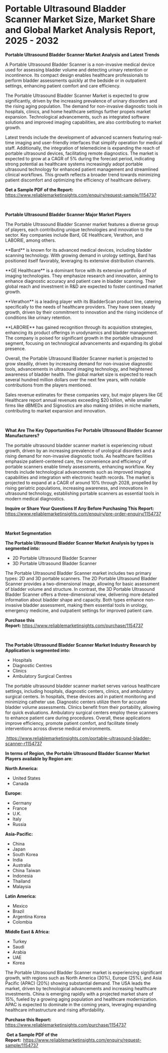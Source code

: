<p><h1>Portable Ultrasound Bladder Scanner Market Size, Market Share and Global Market Analysis Report, 2025 - 2032</h1></p><p><strong>Portable Ultrasound Bladder Scanner Market Analysis and Latest Trends</strong></p>
<p><p>A Portable Ultrasound Bladder Scanner is a non-invasive medical device used for assessing bladder volume and detecting urinary retention or incontinence. Its compact design enables healthcare professionals to perform bladder assessments quickly at the bedside or in outpatient settings, enhancing patient comfort and care efficiency.</p><p>The Portable Ultrasound Bladder Scanner Market is expected to grow significantly, driven by the increasing prevalence of urinary disorders and the rising aging population. The demand for non-invasive diagnostic tools in hospitals, clinics, and home healthcare settings further propels market expansion. Technological advancements, such as integrated software solutions and improved imaging capabilities, are also contributing to market growth.</p><p>Latest trends include the development of advanced scanners featuring real-time imaging and user-friendly interfaces that simplify operation for medical staff. Additionally, the integration of telemedicine is expanding the reach of portable ultrasound devices, facilitating remote diagnostics. The market is expected to grow at a CAGR of 5% during the forecast period, indicating strong potential as healthcare systems increasingly adopt portable ultrasound technology for enhanced patient management and streamlined clinical workflows. This growth reflects a broader trend towards minimizing patient discomfort and optimizing the efficiency of healthcare delivery.</p></p>
<p><strong>Get a Sample PDF of the Report:&nbsp;</strong> <a href="https://www.reliablemarketinsights.com/enquiry/request-sample/1154737?utm_campaign=1950&utm_medium=2&utm_source=Github&utm_content=ia&utm_term=13042025&utm_id=portable-ultrasound-bladder-scanner">https://www.reliablemarketinsights.com/enquiry/request-sample/1154737</a></p>
<p>&nbsp;</p>
<p><strong>Portable Ultrasound Bladder Scanner Major Market Players</strong></p>
<p><p>The Portable Ultrasound Bladder Scanner market features a diverse group of players, each contributing unique technologies and innovation to the sector. Key companies include Bard, GE Healthcare, Verathon, and LABORIE, among others.</p><p>**Bard** is known for its advanced medical devices, including bladder scanning technology. With growing demand in urology settings, Bard has positioned itself favorably, leveraging its extensive distribution channels.</p><p>**GE Healthcare** is a dominant force with its extensive portfolio of imaging technologies. They emphasize research and innovation, aiming to enhance diagnostic accuracy and patient care in bladder scanning. Their global reach and investment in R&D are expected to foster continued market growth.</p><p>**Verathon** is a leading player with its BladderScan product line, catering specifically to the needs of healthcare providers. They have seen steady growth, driven by their commitment to innovation and the rising incidence of conditions like urinary retention.</p><p>**LABORIE** has gained recognition through its acquisition strategies, enhancing its product offerings in urodynamics and bladder management. The company is poised for significant growth in the portable ultrasound segment, focusing on technological advancements and expanding its global presence.</p><p>Overall, the Portable Ultrasound Bladder Scanner market is projected to grow steadily, driven by increasing demand for non-invasive diagnostic tools, advancements in ultrasound imaging technology, and heightened awareness of bladder health. The global market size is expected to reach several hundred million dollars over the next few years, with notable contributions from the players mentioned.</p><p>Sales revenue estimates for these companies vary, but major players like GE Healthcare report annual revenues exceeding $20 billion, while smaller firms like dBMEDx and Signostics are also making strides in niche markets, contributing to market expansion and innovation.</p></p>
<p>&nbsp;</p>
<p><strong>What Are The Key Opportunities For Portable Ultrasound Bladder Scanner Manufacturers?</strong></p>
<p><p>The portable ultrasound bladder scanner market is experiencing robust growth, driven by an increasing prevalence of urological disorders and a rising demand for non-invasive diagnostic tools. As healthcare facilities emphasize patient-centered care, the convenience and efficiency of portable scanners enable timely assessments, enhancing workflow. Key trends include technological advancements such as improved imaging capabilities and integration with electronic health records. The market is projected to expand at a CAGR of around 10% through 2028, propelled by rising geriatric populations, increasing awareness, and innovations in ultrasound technology, establishing portable scanners as essential tools in modern medical diagnostics.</p></p>
<p><strong>Inquire or Share Your Questions If Any Before Purchasing This Report:</strong> <a href="https://www.reliablemarketinsights.com/enquiry/pre-order-enquiry/1154737?utm_campaign=1950&utm_medium=2&utm_source=Github&utm_content=ia&utm_term=13042025&utm_id=portable-ultrasound-bladder-scanner">https://www.reliablemarketinsights.com/enquiry/pre-order-enquiry/1154737</a></p>
<p>&nbsp;</p>
<p><strong>Market Segmentation</strong></p>
<p><strong>The Portable Ultrasound Bladder Scanner Market Analysis by types is segmented into:</strong></p>
<p><ul><li>2D Portable Ultrasound Bladder Scanner</li><li>3D Portable Ultrasound Bladder Scanner</li></ul></p>
<p><p>The Portable Ultrasound Bladder Scanner market includes two primary types: 2D and 3D portable scanners. The 2D Portable Ultrasound Bladder Scanner provides a two-dimensional image, allowing for basic assessment of bladder volume and structure. In contrast, the 3D Portable Ultrasound Bladder Scanner offers a three-dimensional view, delivering more detailed information about bladder shape and capacity. Both types enhance non-invasive bladder assessment, making them essential tools in urology, emergency medicine, and outpatient settings for improved patient care.</p></p>
<p><strong>Purchase this Report:&nbsp;</strong><a href="https://www.reliablemarketinsights.com/purchase/1154737?utm_campaign=1950&utm_medium=2&utm_source=Github&utm_content=ia&utm_term=13042025&utm_id=portable-ultrasound-bladder-scanner">https://www.reliablemarketinsights.com/purchase/1154737</a></p>
<p>&nbsp;</p>
<p><strong>The Portable Ultrasound Bladder Scanner Market Industry Research by Application is segmented into:</strong></p>
<p><ul><li>Hospitals</li><li>Diagnostic Centres</li><li>Clinics</li><li>Ambulatory Surgical Centres</li></ul></p>
<p><p>The portable ultrasound bladder scanner market serves various healthcare settings, including hospitals, diagnostic centers, clinics, and ambulatory surgical centers. In hospitals, these devices aid in patient monitoring and minimizing catheter use. Diagnostic centers utilize them for accurate bladder volume assessments. Clinics benefit from their portability, allowing for quick evaluations. Ambulatory surgical centers employ these scanners to enhance patient care during procedures. Overall, these applications improve efficiency, promote patient comfort, and facilitate timely interventions across diverse medical environments.</p></p>
<p><a href="https://www.reliablemarketinsights.com/portable-ultrasound-bladder-scanner-r1154737?utm_campaign=1950&utm_medium=2&utm_source=Github&utm_content=ia&utm_term=13042025&utm_id=portable-ultrasound-bladder-scanner">&nbsp;https://www.reliablemarketinsights.com/portable-ultrasound-bladder-scanner-r1154737</a></p>
<p><strong>In terms of Region, the Portable Ultrasound Bladder Scanner Market Players available by Region are:</strong></p>
<p>
    <p> <strong> North America: </strong>
        <ul>
            <li>United States</li>
            <li>Canada</li>
        </ul>
        </p> 
    <p> <strong> Europe: </strong>
        <ul>
            <li>Germany</li>
            <li>France</li>
            <li>U.K.</li>
            <li>Italy</li>
            <li>Russia</li>
        </ul>
        </p> 
    <p> <strong> Asia-Pacific: </strong>
        <ul>
            <li>China</li>
            <li>Japan</li>
            <li>South Korea</li>
            <li>India</li>
            <li>Australia</li>
            <li>China Taiwan</li>
            <li>Indonesia</li>
            <li>Thailand</li>
            <li>Malaysia</li>
        </ul>
        </p> 
    <p> <strong> Latin America: </strong>
        <ul>
            <li>Mexico</li>
            <li>Brazil</li>
            <li>Argentina Korea</li>
            <li>Colombia</li>
        </ul>
        </p> 
    <p> <strong> Middle East & Africa: </strong>
        <ul>
            <li>Turkey</li>
            <li>Saudi</li>
            <li>Arabia</li>
            <li>UAE</li>
            <li>Korea</li>
        </ul>
    </p>
    </p>
<p><p>The Portable Ultrasound Bladder Scanner market is experiencing significant growth, with regions such as North America (30%), Europe (25%), and Asia Pacific (APAC) (20%) showing substantial demand. The USA leads the market, driven by technological advancements and increasing healthcare investments. China is emerging rapidly with a projected market share of 15%, fueled by a growing aging population and healthcare modernization. APAC is expected to dominate in the coming years, leveraging expanding healthcare infrastructure and rising affordability.</p></p>
<p><strong>Purchase this Report: </strong><a href="https://www.reliablemarketinsights.com/purchase/1154737?utm_campaign=1950&utm_medium=2&utm_source=Github&utm_content=ia&utm_term=13042025&utm_id=portable-ultrasound-bladder-scanner">https://www.reliablemarketinsights.com/purchase/1154737</a></p>
<p>&nbsp;<strong>Get a Sample PDF of the Report:&nbsp;&nbsp;</strong><a href="https://www.reliablemarketinsights.com/enquiry/request-sample/1154737?utm_campaign=1950&utm_medium=2&utm_source=Github&utm_content=ia&utm_term=13042025&utm_id=portable-ultrasound-bladder-scanner">https://www.reliablemarketinsights.com/enquiry/request-sample/1154737</a></p>
<p><strong></strong></p>
<p><p></p><p></p><p></p></p>